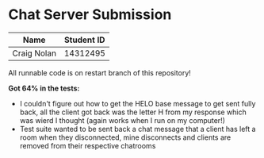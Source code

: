 # Chat Server Submission

Name | Student ID
------------ | -------------
Craig Nolan | 14312495

All runnable code is on restart branch of this repository!

**Got 64% in the tests:**

* I couldn't figure out how to get the HELO base message to get sent fully back, all the client got back was the letter H from my response which was wierd I thought (again works when I run on my computer!)
* Test suite wanted to be sent back a chat message that a client has left a room when they disconnected, mine disconnects and clients are removed from their respective chatrooms

